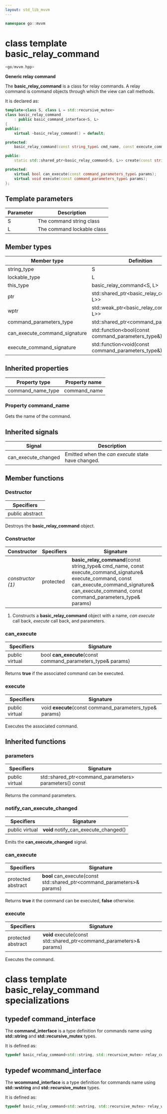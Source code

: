 ```yaml
---
layout: std_lib_mvvm
---
```


```c++
namespace go::mvvm
```

# class template basic_relay_command

```c++
<go/mvvm.hpp>
```

**Generic relay command**

The **basic_relay_command** is a class for relay commands. A relay command is
command objects through which the view can call methods.

It is declared as:

```c++
template<class S, class L = std::recursive_mutex>
class basic_relay_command
    : public basic_command_interface<S, L>
{
public:
    virtual ~basic_relay_command() = default;

protected:
    basic_relay_command(const string_type& cmd_name, const execute_command_signature& execute_command, const can_execute_command_signature& can_execute_command, const command_parameters_type& params);

public:
    static std::shared_ptr<basic_relay_command<S, L>> create(const string_type& cmd_name, const execute_command_signature& execute_command, const can_execute_command_signature& can_execute_command, const command_parameters_type& params);

protected:
    virtual bool can_execute(const command_parameters_type& params);
    virtual void execute(const command_parameters_type& params);
};
```

## Template parameters

Parameter | Description
-|-
S | The command string class
L | The command lockable class

## Member types

Member type | Definition
-|-
string_type | S
lockable_type | L
this_type | basic_relay_command<S, L>
ptr | std\::shared_ptr<basic_relay_command<S, L>>
wptr | std\::weak_ptr<basic_relay_command<S, L>>
command_parameters_type | std\::shared_ptr<command_parameters>
can_execute_command_signature | std\::function<bool(const command_parameters_type&)>
execute_command_signature | std\::function<void(const command_parameters_type&)>

## Inherited properties

Property type | Property name
-|-
command_name_type | command_name

### Property command_name

Gets the name of the command.

## Inherited signals

Signal | Description
-|-
can_execute_changed | Emitted when the *can execute* state have changed.

## Member functions

### Destructor

Specifiers |
-|
public abstract |

Destroys the **basic_relay_command** object.

### Constructor

Constructor | Specifiers | Signature
-|-|-
*constructor (1)* | protected | **basic_relay_command**(const string_type& cmd_name, const execute_command_signature& execute_command, const can_execute_command_signature& can_execute_command, const command_parameters_type& params)

1. Constructs a **basic_relay_command** object with a name, *can execute* call back, *execute* call back, and parameters.

### can_execute

Specifiers | Signature
-|-
public virtual | bool **can_execute**(const command_parameters_type& params)

Returns **true** if the associated command can be executed.

### execute

Specifiers | Signature
-|-
public virtual | void **execute**(const command_parameters_type& params)

Executes the associated command.

## Inherited functions

### parameters

Specifiers | Signature
-|-
public virtual | std\::shared_ptr<command_parameters> parameters() const

Returns the command parameters.

### notify_can_execute_changed

Specifiers | Signature
-|-
public virtual | **void** notify_can_execute_changed()

Emits the **can_execute_changed** signal.

### can_execute

Specifiers | Signature
-|-
protected abstract | **bool** can_execute(const std\::shared_ptr<command_parameters>& params)

Returns **true** it the command can be executed, **false** otherwise.

### execute

Specifiers | Signature
-|-
protected abstract | **void** execute(const std\::shared_ptr<command_parameters>& params)

Executes the command.

# class template basic_relay_command specializations

## typedef command_interface

The **command_interface** is a type definition for commands name using **std::string**
and **std::recursive_mutex** types.

It is defined as:

```c++
typedef basic_relay_command<std::string, std::recursive_mutex> relay_command;
```

## typedef wcommand_interface

The **wcommand_interface** is a type definition for commands name using **std::wstring**
and **std::recursive_mutex** types.

It is defined as:

```c++
typedef basic_relay_command<std::wstring, std::recursive_mutex> relay_wcommand;
```
